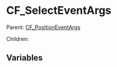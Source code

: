 # CF_SelectEventArgs

Parent: [CF_PositionEventArgs](docs/Events/CF_PositionEventArgs.md)

Children:

## Variables